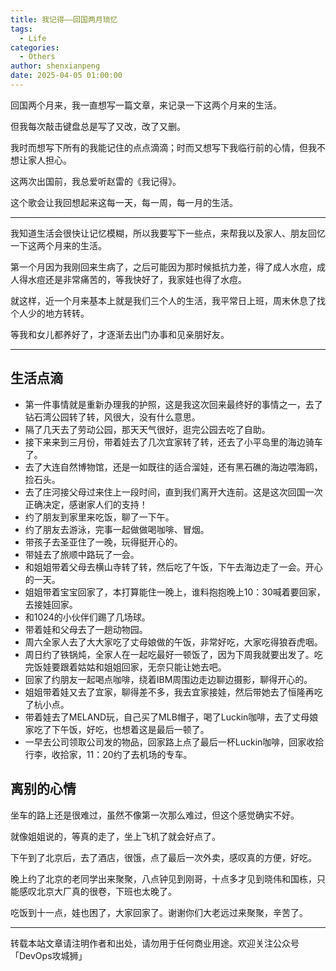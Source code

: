 ```yaml
---
title: 我记得——回国两月琐忆
tags:
  - Life
categories:
  - Others
author: shenxianpeng
date: 2025-04-05 01:00:00
---
```


回国两个月来，我一直想写一篇文章，来记录一下这两个月来的生活。

但我每次敲击键盘总是写了又改，改了又删。

我时而想写下所有的我能记住的点点滴滴；时而又想写下我临行前的心情，但我不想让家人担心。

这两次出国前，我总爱听赵雷的《我记得》。

这个歌会让我回想起来这每一天，每一周，每一月的生活。

<!-- more -->

---

我知道生活会很快让记忆模糊，所以我要写下一些点，来帮我以及家人、朋友回忆一下这两个月来的生活。

第一个月因为我刚回来生病了，之后可能因为那时候抵抗力差，得了成人水痘，成人得水痘还是非常痛苦的，等我快好了，我家娃也得了水痘。

就这样，近一个月来基本上就是我们三个人的生活，我平常日上班，周末休息了找个人少的地方转转。

等我和女儿都养好了，才逐渐去出门办事和见亲朋好友。

---

## 生活点滴

* 第一件事情就是重新办理我的护照，这是我这次回来最终好的事情之一，去了钻石湾公园转了转，风很大，没有什么意思。
* 隔了几天去了劳动公园，那天天气很好，逛完公园去吃了自助。
* 接下来来到三月份，带着娃去了几次宜家转了转，还去了小平岛里的海边骑车了。
* 去了大连自然博物馆，还是一如既往的适合溜娃，还有黑石礁的海边喂海鸥，捡石头。
* 去了庄河接父母过来住上一段时间，直到我们离开大连前。这是这次回国一次正确决定，感谢家人们的支持！
* 约了朋友到家里来吃饭，聊了一下午。
* 约了朋友去游泳，完事一起做做喝咖啡、冒烟。
* 带孩子去圣亚住了一晚，玩得挺开心的。
* 带娃去了旅顺中路玩了一会。
* 和姐姐带着父母去横山寺转了转，然后吃了午饭，下午去海边走了一会。开心的一天。
* 姐姐带着宝宝回家了，本打算能住一晚上，谁料抱抱晚上10：30喊着要回家，去接娃回家。
* 和1024的小伙伴们踢了几场球。
* 带着娃和父母去了一趟动物园。
* 周六全家人去了大大家吃了丈母娘做的午饭，非常好吃，大家吃得狼吞虎咽。
* 周日约了铁锅炖，全家人在一起吃最好一顿饭了，因为下周我就要出发了。吃完饭娃要跟着姑姑和姐姐回家，无奈只能让她去吧。
* 回家了约朋友一起喝点咖啡，绕着IBM周围边走边聊边摄影，聊得开心的。
* 姐姐带着娃又去了宜家，聊得差不多，我去宜家接娃，然后带她去了恒隆再吃了杭小点。
* 带着娃去了MELAND玩，自己买了MLB帽子，喝了Luckin咖啡，去了丈母娘家吃了下午饭，好吃，也想着这是最后一顿了。
* 一早去公司领取公司发的物品，回家路上点了最后一杯Luckin咖啡，回家收拾行李，收拾家，11：20约了去机场的专车。

## 离别的心情

坐车的路上还是很难过，虽然不像第一次那么难过，但这个感觉确实不好。

就像姐姐说的，等真的走了，坐上飞机了就会好点了。

下午到了北京后，去了酒店，很饿，点了最后一次外卖，感叹真的方便，好吃。

晚上约了北京的老同学出来聚聚，八点钟见到刚哥，十点多才见到晓伟和国栋，只能感叹北京大厂真的很卷，下班也太晚了。

吃饭到十一点，娃也困了，大家回家了。谢谢你们大老远过来聚聚，辛苦了。

---

转载本站文章请注明作者和出处，请勿用于任何商业用途。欢迎关注公众号「DevOps攻城狮」
